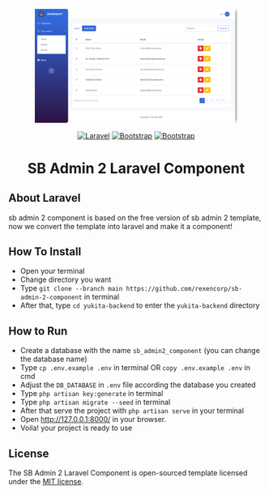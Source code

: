 <p align="center"><a href="" target="_blank"><img src="./public/assets/img/screenshot.png" width="400"></a></p>

<p align="center">
    <a href="https://laravel.com/docs/9.x"><img src="https://img.shields.io/badge/v9.2-Laravel-F9322C" alt="Laravel"></a>
    <a href="https://getbootstrap.com/docs/5.0x"><img src="https://img.shields.io/badge/v5.0-Bootstrap-7952b3" alt="Bootstrap"></a>
    <a href="https://fontawesome.com/icons"><img src="https://img.shields.io/badge/v6.0-Font%20Awesome-146EBE" alt="Bootstrap"></a>
</p>
<h1 align="center"><b>SB Admin 2 Laravel Component</b></h1>


## About Laravel

sb admin 2 component is based on the free version of sb admin 2 template, now we convert the template into laravel and make it a component!

## How To Install
- Open your terminal
- Change directory you want
- Type `git clone --branch main https://github.com/rexencorp/sb-admin-2-component` in terminal
- After that, type `cd yukita-backend` to enter the `yukita-backend` directory

## How to Run
- Create a database with the name `sb_admin2_component` (you can change the database name)
- Type `cp .env.example .env` in terminal OR `copy .env.example .env` in cmd
- Adjust the `DB_DATABASE` in `.env` file according the database you created 
- Type `php artisan key:generate` in terminal
- Type `php artisan migrate --seed` in terminal
- After that serve the project with `php artisan serve` in your terminal
- Open http://127.0.0.1:8000/ in your browser.
- Voila! your project is ready to use

## License

The SB Admin 2 Laravel Component is open-sourced template licensed under the [MIT license](https://opensource.org/licenses/MIT).
